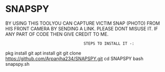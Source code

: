 # SNAPSPY
BY USING THIS TOOLYOU CAN CAPTURE VICTIM SNAP (PHOTO) FROM HIS FRONT CAMERA BY SENDING A LINK. 
PLEASE DONT MISUSE IT. 
IF ANY PART OF CODE THEN GIVE CREDIT TO ME.

                                      STEPS TO INSTALL IT -:
   pkg install git
   apt install git
   git clone https://github.com/Arpanjha234/SNAPSPY.git
   cd SNAPSPY
   bash snapspy.sh

